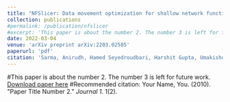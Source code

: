 ```yaml
---
title: "NFSlicer: Data movement optimization for shallow network functions"
collection: publications
#permalink: /publication/nfslicer
#excerpt: 'This paper is about the number 2. The number 3 is left for future work.'
date: 2022-03-04
venue: 'arXiv preprint arXiv:2203.02585'
paperurl: 'pdf'
citation: 'Sarma, Anirudh, Hamed Seyedroudbari, Harshit Gupta, Umakishore Ramachandran, and Alexandros Daglis'
---
```

#This paper is about the number 2. The number 3 is left for future work.
[Download paper here](http://hamedsey.github.io/files/nfslicer.pdf)
#Recommended citation: Your Name, You. (2010). "Paper Title Number 2." <i>Journal 1</i>. 1(2).